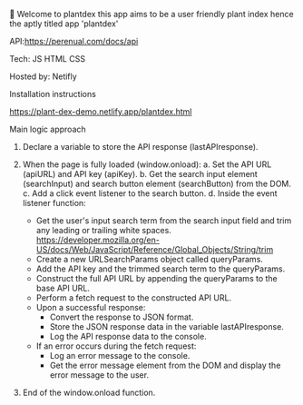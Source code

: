 

🌱 Welcome to plantdex
this app aims to be a user friendly plant index hence the aptly titled app 'plantdex'

API:https://perenual.com/docs/api

Tech: JS HTML CSS

Hosted by: Netifly

Installation instructions 

https://plant-dex-demo.netlify.app/plantdex.html



Main logic approach

1. Declare a variable to store the API response (lastAPIresponse).

2. When the page is fully loaded (window.onload):
   a. Set the API URL (apiURL) and API key (apiKey).
   b. Get the search input element (searchInput) and search button element (searchButton) from the DOM.
   c. Add a click event listener to the search button.
   d. Inside the event listener function:
      - Get the user's input search term from the search input field and trim any leading or trailing white spaces. https://developer.mozilla.org/en-US/docs/Web/JavaScript/Reference/Global_Objects/String/trim
      - Create a new URLSearchParams object called queryParams.
      - Add the API key and the trimmed search term to the queryParams.
      - Construct the full API URL by appending the queryParams to the base API URL.
      - Perform a fetch request to the constructed API URL.
      - Upon a successful response:
         - Convert the response to JSON format.
         - Store the JSON response data in the variable lastAPIresponse.
         - Log the API response data to the console.
      - If an error occurs during the fetch request:
         - Log an error message to the console.
         - Get the error message element from the DOM and display the error message to the user.

3. End of the window.onload function.

